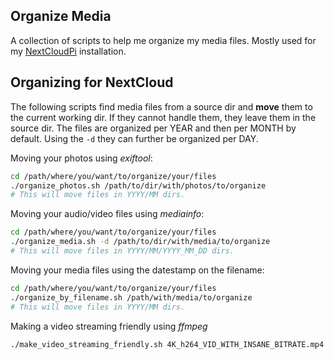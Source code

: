 Organize Media
---

A collection of scripts to help me organize my media files. Mostly used for my
[NextCloudPi](https://github.com/nextcloud/nextcloudpi) installation.

## Organizing for NextCloud

The following scripts find media files from a source dir and **move** them to the
current working dir. If they cannot handle them, they leave them in the source
dir. The files are organized per YEAR and then per MONTH by default. Using the
`-d` they can further be organized per DAY.

Moving your photos using *exiftool*:
```bash
cd /path/where/you/want/to/organize/your/files
./organize_photos.sh /path/to/dir/with/photos/to/organize
# This will move files in YYYY/MM dirs.
```

Moving your audio/video files using *mediainfo*:
```bash
cd /path/where/you/want/to/organize/your/files
./organize_media.sh -d /path/to/dir/with/media/to/organize
# This will move files in YYYY/MM/YYYY_MM_DD dirs.
```

Moving your media files using the datestamp on the filename:
```bash
cd /path/where/you/want/to/organize/your/files
./organize_by_filename.sh /path/with/media/to/organize
# This will move files in YYYY/MM dirs.
```

Making a video streaming friendly using *ffmpeg*
```bash
./make_video_streaming_friendly.sh 4K_h264_VID_WITH_INSANE_BITRATE.mp4 HD_h265_VID_WITH_7Mbps_BITRATE.mp4
```
